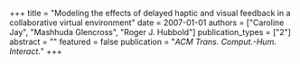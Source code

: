 +++
title = "Modeling the effects of delayed haptic and visual feedback in a collaborative virtual environment"
date = 2007-01-01
authors = ["Caroline Jay", "Mashhuda Glencross", "Roger J. Hubbold"]
publication_types = ["2"]
abstract = ""
featured = false
publication = "*ACM Trans. Comput.-Hum. Interact.*"
+++

